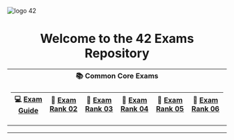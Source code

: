 

![logo 42](https://github.com/DevAwizard/Exams_42/assets/153505451/87d33eb6-ece1-43cd-92c7-d64152cc4968)



<div align="center">
  <h1>Welcome to the 42 Exams Repository</h1>
</div>


<table>
<tr>
<th align="center">📚 Common Core Exams</th>
</tr>
<tr>
<td>

| 💻 [Exam Guide](https://github.com/DevAwizard/Exam_42/tree/2def14dc84df0c47c79ae1e34649cb760b985e98/Exam_Guide) | 📘 [Exam Rank 02](https://github.com/DevAwizard/Exam_42/tree/33123ce4f808aefedf2a844382a947b6a015ea31/Exam_rank_2) | 📒 [Exam Rank 03](https://github.com/DevAwizard/Exam_42/tree/a2ddf4e2b940051b8b8693d1b034593ecac6a212/.github/Exam_rank_3) | 📙 [Exam Rank 04](https://github.com/DevAwizard/Exam_42/tree/a2ddf4e2b940051b8b8693d1b034593ecac6a212/.github/Exam_rank_4) | 📗 [Exam Rank 05](https://github.com/DevAwizard/Exam_42/tree/a2ddf4e2b940051b8b8693d1b034593ecac6a212/.github/Exam_rank_5) | 📕 [Exam Rank 06](https://github.com/DevAwizard/Exam_42/tree/a2ddf4e2b940051b8b8693d1b034593ecac6a212/.github/Exam_rank_6) |
|--|--|--|--|--|--|

</td>
</tr>
</table>



---
